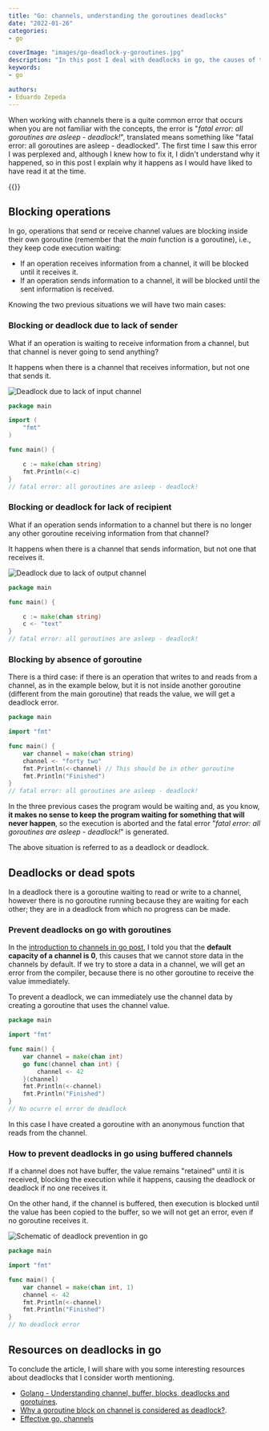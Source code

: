 ```yaml
---
title: "Go: channels, understanding the goroutines deadlocks"
date: "2022-01-26"
categories:
- go

coverImage: "images/go-deadlock-y-goroutines.jpg"
description: "In this post I deal with deadlocks in go, the causes of the fatal error error: all goroutines are asleep - deadlock! and how to prevent it."
keywords:
- go

authors:
- Eduardo Zepeda
---
```


When working with channels there is a quite common error that occurs when you are not familiar with the concepts, the error is "_fatal error: all goroutines are asleep - deadlock!_", translated means something like "fatal error: all goroutines are asleep - deadlocked". The first time I saw this error I was perplexed and, although I knew how to fix it, I didn't understand why it happened, so in this post I explain why it happens as I would have liked to have read it at the time.

{{<box link="/en/pages/go-programming-language-tutorial/" image="https://res.cloudinary.com/dwrscezd2/image/upload/v1717959563/Go_gopher_favicon_uzxa20.svg" type="info" message="Hey! did you know that I wrote a completely Free Go programming language tutorial?, you can find it directly in the top menu bar or clicking this box.">}}

## Blocking operations

In go, operations that send or receive channel values are blocking inside their own goroutine (remember that the _main_ function is a goroutine), i.e., they keep code execution waiting:

* If an operation receives information from a channel, it will be blocked until it receives it.
* If an operation sends information to a channel, it will be blocked until the sent information is received.

Knowing the two previous situations we will have two main cases:

### Blocking or deadlock due to lack of sender

What if an operation is waiting to receive information from a channel, but that channel is never going to send anything?

It happens when there is a channel that receives information, but not one that sends it.

![Deadlock due to lack of input channel](images/deadlock-sender-go.jpg "There is no operation that sends data through a channel.")

```go
package main

import (
    "fmt"
)

func main() {

    c := make(chan string)
    fmt.Println(<-c)
}
// fatal error: all goroutines are asleep - deadlock!
```

### Blocking or deadlock for lack of recipient

What if an operation sends information to a channel but there is no longer any other goroutine receiving information from that channel?

It happens when there is a channel that sends information, but not one that receives it.

![Deadlock due to lack of output channel](images/deadlock-receiver-go.jpg "In a deaclock due to lack of output channel there is no operation that receives text through a channel.")

```go
package main

func main() {

    c := make(chan string)
    c <- "text"
}
// fatal error: all goroutines are asleep - deadlock!
```

### Blocking by absence of goroutine

There is a third case: if there is an operation that writes to and reads from a channel, as in the example below, but it is not inside another goroutine (different from the main goroutine) that reads the value, we will get a deadlock error.

```go
package main

import "fmt"

func main() {
    var channel = make(chan string)
    channel <- "forty two"
    fmt.Println(<-channel) // This should be in other goroutine
    fmt.Println("Finished")
}
// fatal error: all goroutines are asleep - deadlock!
```

In the three previous cases the program would be waiting and, as you know, **it makes no sense to keep the program waiting for something that will never happen**, so the execution is aborted and the fatal error "_fatal error: all goroutines are asleep - deadlock!_" is generated.

The above situation is referred to as a deadlock or deadlock.

## Deadlocks or dead spots

In a deadlock there is a goroutine waiting to read or write to a channel, however there is no goroutine running because they are waiting for each other; they are in a deadlock from which no progress can be made.

### Prevent deadlocks on go with goroutines

In the [introduction to channels in go post](/en/go-use-of-channels-to-communicate-goroutines/), I told you that the **default capacity of a channel is 0**, this causes that we cannot store data in the channels by default. If we try to store a data in a channel, we will get an error from the compiler, because there is no other goroutine to receive the value immediately.

To prevent a deadlock, we can immediately use the channel data by creating a goroutine that uses the channel value.

```go
package main

import "fmt"

func main() {
    var channel = make(chan int)
    go func(channel chan int) {
        channel <- 42
    }(channel)
    fmt.Println(<-channel)
    fmt.Println("Finished")
}
// No ocurre el error de deadlock
```

In this case I have created a goroutine with an anonymous function that reads from the channel.

### How to prevent deadlocks in go using buffered channels

If a channel does not have buffer, the value remains "retained" until it is received, blocking the execution while it happens, causing the deadlock or deadlock if no one receives it.

On the other hand, if the channel is buffered, then execution is blocked until the value has been copied to the buffer, so we will not get an error, even if no goroutine receives it.

![Schematic of deadlock prevention in go](images/deadlocks-prevencion-go-1.jpg "In a buffered channel it does not matter if the value is not read because it has already been copied to the buffer.")

```go
package main

import "fmt"

func main() {
    var channel = make(chan int, 1)
    channel <- 42
    fmt.Println(<-channel)
    fmt.Println("Finished")
}
// No deadlock error
```

## Resources on deadlocks in go

To conclude the article, I will share with you some interesting resources about deadlocks that I consider worth mentioning.

* [Golang - Understanding channel, buffer, blocks, deadlocks and gorotuines](https://gist.github.com/YumaInaura/8d52e73dac7dc361745bf568c3c4ba37).
* [Why a goroutine block on channel is considered as deadlock?](https://stackoverflow.com/questions/61759204/why-a-go-routine-block-on-channel-is-considered-as-deadlock).
* [Effective go, channels](https://go.dev/doc/effective_go#channels)